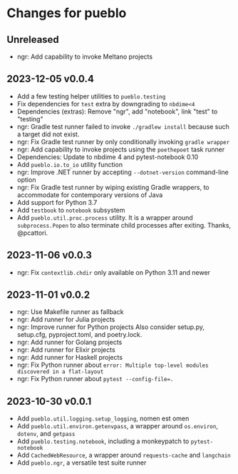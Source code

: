 # Changes for pueblo

## Unreleased
- ngr: Add capability to invoke Meltano projects

## 2023-12-05 v0.0.4
- Add a few testing helper utilities to `pueblo.testing`
- Fix dependencies for `test` extra by downgrading to `nbdime<4`
- Dependencies (extras): Remove "ngr", add "notebook", link "test" to "testing"
- ngr: Gradle test runner failed to invoke `./gradlew install` because such a
  target did not exist.
- ngr: Fix Gradle test runner by only conditionally invoking `gradle wrapper`
- ngr: Add capability to invoke projects using the `poethepoet` task runner
- Dependencies: Update to nbdime 4 and pytest-notebook 0.10
- Add `pueblo.io.to_io` utility function
- ngr: Improve .NET runner by accepting `--dotnet-version` command-line option
- ngr: Fix Gradle test runner by wiping existing Gradle wrappers, to accommodate
  for contemporary versions of Java
- Add support for Python 3.7
- Add `testbook` to `notebook` subsystem
- Add `pueblo.util.proc.process` utility. It is a wrapper around
  `subprocess.Popen` to also terminate child processes after exiting.
  Thanks, @pcattori.
 
## 2023-11-06 v0.0.3
- ngr: Fix `contextlib.chdir` only available on Python 3.11 and newer

## 2023-11-01 v0.0.2
- ngr: Use Makefile runner as fallback
- ngr: Add runner for Julia projects
- ngr: Improve runner for Python projects
  Also consider setup.py, setup.cfg, pyproject.toml, and poetry.lock.
- ngr: Add runner for Golang projects
- ngr: Add runner for Elixir projects
- ngr: Add runner for Haskell projects
- ngr: Fix Python runner about `error: Multiple top-level modules discovered in
  a flat-layout`
- ngr: Fix Python runner about `pytest --config-file=.`

## 2023-10-30 v0.0.1
- Add `pueblo.util.logging.setup_logging`, nomen est omen
- Add `pueblo.util.environ.getenvpass`, a wrapper around `os.environ`,
  `dotenv`, and `getpass`
- Add `pueblo.testing.notebook`, including a monkeypatch to `pytest-notebook`
- Add `CachedWebResource`, a wrapper around `requests-cache` and `langchain`
- Add `pueblo.ngr`, a versatile test suite runner
